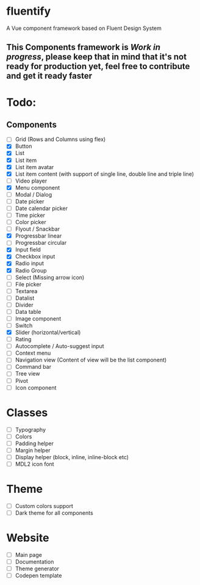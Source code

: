 # fluentify
A Vue component framework based on Fluent Design System

## This Components framework is *Work in progress*, please keep that in mind that it's not ready for production yet, feel free to contribute and get it ready faster 

# Todo:
## Components
- [ ] Grid (Rows and Columns using flex)
- [x] Button
- [x] List
- [x] List item
- [x] List item avatar
- [x] List item content (with support of single line, double line and triple line)
- [ ] Video player
- [x] Menu component
- [ ] Modal / Dialog
- [ ] Date picker
- [ ] Date calendar picker
- [ ] Time picker
- [ ] Color picker
- [ ] Flyout / Snackbar
- [x] Progressbar linear
- [ ] Progressbar circular
- [x] Input field
- [x] Checkbox input
- [x] Radio input
- [x] Radio Group
- [ ] Select (Missing arrow icon)
- [ ] File picker
- [ ] Textarea
- [ ] Datalist
- [ ] Divider
- [ ] Data table
- [ ] Image component
- [ ] Switch
- [x] Slider (horizontal/vertical)
- [ ] Rating
- [ ] Autocomplete / Auto-suggest input
- [ ] Context menu
- [ ] Navigation view (Content of view will be the list component)
- [ ] Command bar
- [ ] Tree view
- [ ] Pivot
- [ ] Icon component

# Classes

- [ ] Typography
- [ ] Colors
- [ ] Padding helper
- [ ] Margin helper
- [ ] Display helper (block, inline, inline-block etc)
- [ ] MDL2 icon font

# Theme
- [ ] Custom colors support
- [ ] Dark theme for all components

# Website
- [ ] Main page
- [ ] Documentation
- [ ] Theme generator
- [ ] Codepen template